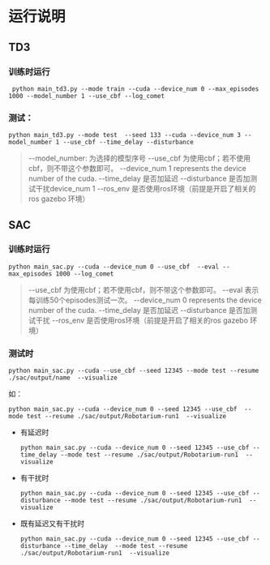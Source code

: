 # 运行说明

## TD3

### 训练时运行

```shell
 python main_td3.py --mode train --cuda --device_num 0 --max_episodes 1000 --model_number 1 --use_cbf --log_comet  
```

### 测试：

```shell
python main_td3.py --mode test  --seed 133 --cuda --device_num 3 --model_number 1 --use_cbf --time_delay --disturbance
```

> --model_number: 为选择的模型序号
> --use_cbf 为使用cbf；若不使用cbf，则不带这个参数即可。
> --device_num 1 represents the device number of the cuda.
> --time_delay 是否加延迟
> --disturbance 是否加测试干扰device_num 1
> --ros_env 是否使用ros环境（前提是开启了相关的ros gazebo 环境）




## SAC

### 训练时运行

```shell
python main_sac.py --cuda --device_num 0 --use_cbf  --eval --max_episodes 1000 --log_comet   
```

> --use_cbf 为使用cbf；若不使用cbf，则不带这个参数即可。
> --eval 表示每训练50个episodes测试一次。
> --device_num 0 represents the device number of the cuda.
> --time_delay 是否加延迟
> --disturbance 是否加测试干扰
> --ros_env 是否使用ros环境（前提是开启了相关的ros gazebo 环境）


### 测试时

```shell
python main_sac.py --cuda --use_cbf --seed 12345 --mode test --resume ./sac/output/name  --visualize
```

如：

```shell
python main_sac.py --cuda --device_num 0 --seed 12345 --use_cbf  --mode test --resume ./sac/output/Robotarium-run1  --visualize
```

- 有延迟时

    ```shell
    python main_sac.py --cuda --device_num 0 --seed 12345 --use_cbf --time_delay --mode test --resume ./sac/output/Robotarium-run1  --visualize
    ```

- 有干扰时
    ```shell
    python main_sac.py --cuda --device_num 0 --seed 12345 --use_cbf --disturbance --mode test --resume ./sac/output/Robotarium-run1  --visualize
    ```


- 既有延迟又有干扰时
    ```shell
    python main_sac.py --cuda --device_num 0 --seed 12345 --use_cbf --disturbance --time_delay  --mode test --resume ./sac/output/Robotarium-run1  --visualize
    ```

